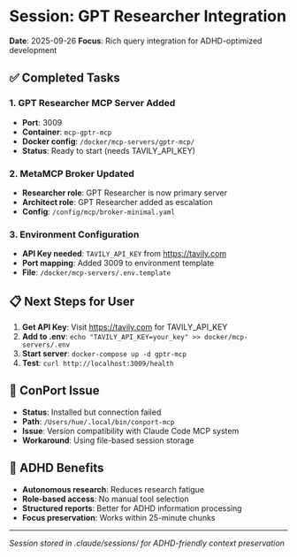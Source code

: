 # Session: GPT Researcher Integration
**Date**: 2025-09-26
**Focus**: Rich query integration for ADHD-optimized development

## ✅ Completed Tasks

### 1. GPT Researcher MCP Server Added
- **Port**: 3009
- **Container**: `mcp-gptr-mcp`
- **Docker config**: `/docker/mcp-servers/gptr-mcp/`
- **Status**: Ready to start (needs TAVILY_API_KEY)

### 2. MetaMCP Broker Updated
- **Researcher role**: GPT Researcher is now primary server
- **Architect role**: GPT Researcher added as escalation
- **Config**: `/config/mcp/broker-minimal.yaml`

### 3. Environment Configuration
- **API Key needed**: `TAVILY_API_KEY` from https://tavily.com
- **Port mapping**: Added 3009 to environment template
- **File**: `/docker/mcp-servers/.env.template`

## 📋 Next Steps for User

1. **Get API Key**: Visit https://tavily.com for TAVILY_API_KEY
2. **Add to .env**: `echo "TAVILY_API_KEY=your_key" >> docker/mcp-servers/.env`
3. **Start server**: `docker-compose up -d gptr-mcp`
4. **Test**: `curl http://localhost:3009/health`

## 🚨 ConPort Issue

- **Status**: Installed but connection failed
- **Path**: `/Users/hue/.local/bin/conport-mcp`
- **Issue**: Version compatibility with Claude Code MCP system
- **Workaround**: Using file-based session storage

## 🎯 ADHD Benefits

- **Autonomous research**: Reduces research fatigue
- **Role-based access**: No manual tool selection
- **Structured reports**: Better for ADHD information processing
- **Focus preservation**: Works within 25-minute chunks

---
*Session stored in .claude/sessions/ for ADHD-friendly context preservation*